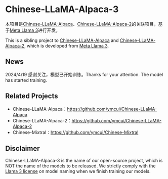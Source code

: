 # Chinese-LLaMA-Alpaca-3

本项目是[Chinese-LLaMA-Alpaca](https://github.com/ymcui/Chinese-LLaMA-Alpaca)、[Chinese-LLaMA-Alpaca-2](https://github.com/ymcui/Chinese-LLaMA-Alpaca-2)的关联项目，基于[Meta Llama 3](https://llama.meta.com/llama3/)进行开发。

This is a sibling project to [Chinese-LLaMA-Alpaca](https://github.com/ymcui/Chinese-LLaMA-Alpaca) and [Chinese-LLaMA-Alpaca-2](https://github.com/ymcui/Chinese-LLaMA-Alpaca-2), which is developed from [Meta Llama 3](https://llama.meta.com/llama3/).


## News

2024/4/19 感谢关注，模型已开始训练。Thanks for your attention. The model has started training.


## Related Projects

- Chinese-LLaMA-Alpaca：https://github.com/ymcui/Chinese-LLaMA-Alpaca
- Chinese-LLaMA-Alpaca-2：https://github.com/ymcui/Chinese-LLaMA-Alpaca-2
- Chinese-Mixtral：https://github.com/ymcui/Chinese-Mixtral

## Disclaimer

Chinese-LLaMA-Alpaca-3 is the name of our open-source project, which is NOT the name of the models to be released. We strictly comply with the [Llama 3 license](https://github.com/meta-llama/llama3/blob/main/LICENSE) on model naming when we finish training our models.
